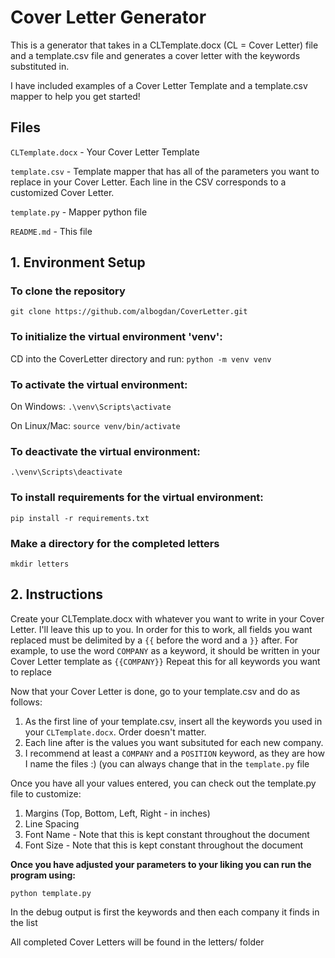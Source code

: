 # Cover Letter Generator

This is a generator that takes in a CLTemplate.docx (CL = Cover Letter) file and a template.csv file and generates a cover letter with the keywords substituted in.

I have included examples of a Cover Letter Template and a template.csv mapper to help you get started!

## Files
`CLTemplate.docx` - Your Cover Letter Template

`template.csv` - Template mapper that has all of the parameters you want to replace in your Cover Letter. Each line in the CSV corresponds to a customized Cover Letter.

`template.py` - Mapper python file

`README.md` - This file

## 1. Environment Setup
### To clone the repository
`git clone https://github.com/albogdan/CoverLetter.git`

### To initialize the virtual environment 'venv':
CD into the CoverLetter directory and run:
`python -m venv venv`

### To activate the virtual environment:
On Windows: `.\venv\Scripts\activate`

On Linux/Mac: `source venv/bin/activate`

### To deactivate the virtual environment:
`.\venv\Scripts\deactivate`

### To install requirements for the virtual environment:
`pip install -r requirements.txt`

### Make a directory for the completed letters
`mkdir letters`

## 2. Instructions
Create your CLTemplate.docx with whatever you want to write in your Cover Letter. I'll leave this up to you. 
In order for this to work, all fields you want replaced must be delimited by a `{{` before the word and a `}}` after.
For example, to use the word `COMPANY` as a keyword, it should be written in your Cover Letter template as `{{COMPANY}}`
Repeat this for all keywords you want to replace

Now that your Cover Letter is done, go to your template.csv and do as follows:
1. As the first line of your template.csv, insert all the keywords you used in your `CLTemplate.docx`. Order doesn't matter.
2. Each line after is the values you want subsituted for each new company.
3. I recommend at least a `COMPANY` and a `POSITION` keyword, as they are how I name the files :) (you can always change that in the `template.py` file

Once you have all your values entered, you can check out the template.py file to customize:
1. Margins (Top, Bottom, Left, Right - in inches)
2. Line Spacing
3. Font Name - Note that this is kept constant throughout the document
4. Font Size - Note that this is kept constant throughout the document

**Once you have adjusted your parameters to your liking you can run the program using:**

`python template.py`

In the debug output is first the keywords and then each company it finds in the list

All completed Cover Letters will be found in the letters/ folder
